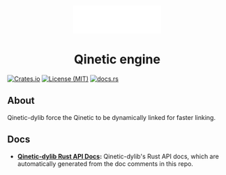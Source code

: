 <div align="center">
  <img src="../../assets/qinetic_logo2.png" alt="Qinetic" />

  <h1>Qinetic engine</h1>
</div>

[![Crates.io](https://img.shields.io/crates/v/qinetic_dylib.svg)](https://crates.io/crates/qinetic_dylib)
[![License (MIT)](https://img.shields.io/crates/l/qinetic_dylib.svg)](https://github.com/vl-mr-freeman/qinetic/blob/master/crates/qinetic_dylib/LICENSE)
[![docs.rs](https://img.shields.io/badge/docs-website-blue)](https://docs.rs/qinetic_dylib/)

## About
Qinetic-dylib force the Qinetic to be dynamically linked for faster linking.

## Docs
* **[Qinetic-dylib Rust API Docs](https://docs.rs/qinetic_dylib):** Qinetic-dylib's Rust API docs, which are automatically generated from the doc comments in this repo.
